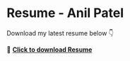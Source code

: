 # Resume - Anil Patel

Download my latest resume below 👇  

📄 **[Click to download Resume](ANIL_RESUME(V2).pdf)**
